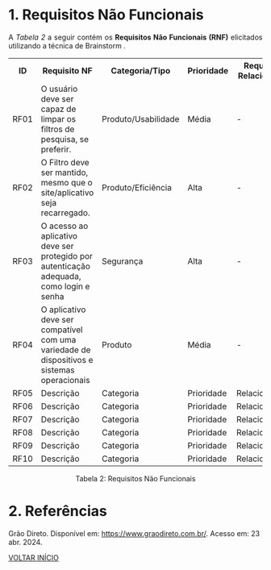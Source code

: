 # 1. Requisitos Não Funcionais

<p align="justify">A <i>Tabela 2</i> a seguir contém os <b>Requisitos Não Funcionais (RNF)</b> elicitados utilizando a técnica de Brainstorm .</p>

<table>
<!-- Lista Inicio -->
  <tr>
    <th>ID</th>
    <th>Requisito NF</th>
    <th>Categoria/Tipo</th>
    <th>Prioridade</th>
    <th>Requisitos Relacionados</th>
  </tr>
  <!-- Lista Fim -->

  <!-- Lista Inicio -->
  <tr>
    <td>RF01</td>
    <td>O usuário deve ser capaz de limpar os filtros de pesquisa, se preferir.</td>
    <td>Produto/Usabilidade</td>
    <td>Média</td>
    <td>-</td>
  </tr>
  <!-- Lista Fim -->

  <!-- Lista Inicio -->
  <tr>
    <td>RF02</td>
    <td>O Filtro deve ser mantido, mesmo que o site/aplicativo seja recarregado.</td>
    <td>Produto/Eficiência</td>
    <td>Alta</td>
    <td>-</td>
  </tr>
  <!-- Lista Fim -->

  <!-- Lista Inicio -->
  <tr>
    <td>RF03</td>
    <td>O acesso ao aplicativo deve ser protegido por autenticação adequada, como login e senha</td>
    <td>Segurança</td>
    <td>Alta</td>
    <td>-</td>
  </tr>
  <!-- Lista Fim -->

 <!-- Lista Inicio -->
  <tr>
    <td>RF04</td>
    <td>O aplicativo deve ser compatível com uma variedade de dispositivos e sistemas operacionais</td>
    <td>Produto</td>
    <td>Média</td>
    <td>-</td>
  </tr>
  <!-- Lista Fim -->

   <!-- Lista Inicio -->
  <tr>
    <td>RF05</td>
    <td>Descrição</td>
    <td>Categoria</td>
    <td>Prioridade</td>
    <td>Relacionamnto</td>
  </tr>
  <!-- Lista Fim -->

 <!-- Lista Inicio -->
  <tr>
    <td>RF06</td>
    <td>Descrição</td>
    <td>Categoria</td>
    <td>Prioridade</td>
    <td>Relacionamnto</td>
  </tr>
  <!-- Lista Fim -->

   <!-- Lista Inicio -->
  <tr>
    <td>RF07</td>
    <td>Descrição</td>
    <td>Categoria</td>
    <td>Prioridade</td>
    <td>Relacionamnto</td>
  </tr>
  <!-- Lista Fim -->

   <!-- Lista Inicio -->
  <tr>
    <td>RF08</td>
    <td>Descrição</td>
    <td>Categoria</td>
    <td>Prioridade</td>
    <td>Relacionamnto</td>
  </tr>
  <!-- Lista Fim -->

   <!-- Lista Inicio -->
  <tr>
    <td>RF09</td>
    <td>Descrição</td>
    <td>Categoria</td>
    <td>Prioridade</td>
    <td>Relacionamnto</td>
  </tr>
  <!-- Lista Fim -->

   <!-- Lista Inicio -->
  <tr>
    <td>RF10</td>
    <td>Descrição</td>
    <td>Categoria</td>
    <td>Prioridade</td>
    <td>Relacionamnto</td>
  </tr>
  <!-- Lista Fim -->
</table>



<div style="text-align: center">
<p>Tabela 2: Requisitos Não Funcionais</p>
</div>

# 2. Referências

Grão Direto. Disponível em: <https://www.graodireto.com.br/>. Acesso em: 23 abr. 2024.

<a href="../README.md">VOLTAR INÍCIO</a>
